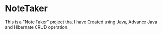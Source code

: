 # NoteTaker
This is a "Note Taker" project that I have Created using Java, Advance  Java and Hibernate CRUD operation.
